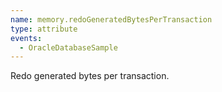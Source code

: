 ```yaml
---
name: memory.redoGeneratedBytesPerTransaction
type: attribute
events:
  - OracleDatabaseSample
---
```


Redo generated bytes per transaction.